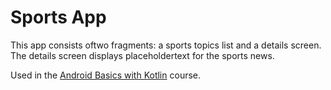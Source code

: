 Sports App
===================================

This app consists oftwo fragments: a sports topics list and a details screen.
The details screen displays placeholdertext for the sports news.


Used in the [Android Basics with Kotlin](https://developer.android.com/courses/android-basics-kotlin/course) course.
